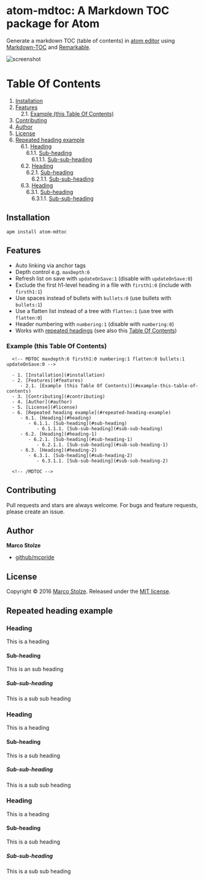 # atom-mdtoc: A Markdown TOC package for Atom

Generate a markdown TOC (table of contents) in [atom editor](https://atom.io/) using [Markdown-TOC](https://github.com/jonschlinkert/markdown-toc) and [Remarkable](https://github.com/jonschlinkert/remarkable).

![screenshot](https://raw.githubusercontent.com/mcpride/atom-mdtoc/master/screenshot.gif)

# Table Of Contents

<!-- MDTOC maxdepth:6 firsth1:0 numbering:1 flatten:0 bullets:0 updateOnSave:0 -->

1. [Installation](#installation)   
2. [Features](#features)   
&emsp;2.1. [Example (this Table Of Contents)](#example-this-table-of-contents)   
3. [Contributing](#contributing)   
4. [Author](#author)   
5. [License](#license)   
6. [Repeated heading example](#repeated-heading-example)   
&emsp;6.1. [Heading](#heading)   
&emsp;&emsp;6.1.1. [Sub-heading](#sub-heading)   
&emsp;&emsp;&emsp;6.1.1.1. [Sub-sub-heading](#sub-sub-heading)   
&emsp;6.2. [Heading](#heading-1)   
&emsp;&emsp;6.2.1. [Sub-heading](#sub-heading-1)   
&emsp;&emsp;&emsp;6.2.1.1. [Sub-sub-heading](#sub-sub-heading-1)   
&emsp;6.3. [Heading](#heading-2)   
&emsp;&emsp;6.3.1. [Sub-heading](#sub-heading-2)   
&emsp;&emsp;&emsp;6.3.1.1. [Sub-sub-heading](#sub-sub-heading-2)   

<!-- /MDTOC -->

## Installation

```
apm install atom-mdtoc
```

## Features

* Auto linking via anchor tags
* Depth control e.g. `maxDepth:6`
* Refresh list on save with `updateOnSave:1` (disable with `updateOnSave:0`)
* Exclude the first h1-level heading in a file with `firsth1:0` (include with `firsth1:1`)
* Use spaces instead of bullets with `bullets:0` (use bullets with `bullets:1`)
* Use a flatten list instead of a tree  with `flatten:1` (use tree with `flatten:0`)
* Header numbering with `numbering:1` (disable with `numbering:0`)
* Works with [repeated headings](#repeated-heading-example) (see also this [Table Of Contents](#table-of-contents))

### Example (this Table Of Contents)

```
  <!-- MDTOC maxdepth:6 firsth1:0 numbering:1 flatten:0 bullets:1 updateOnSave:0 -->

  - 1. [Installation](#installation)   
  - 2. [Features](#features)   
     - 2.1. [Example (this Table Of Contents)](#example-this-table-of-contents)   
  - 3. [Contributing](#contributing)   
  - 4. [Author](#author)   
  - 5. [License](#license)   
  - 6. [Repeated heading example](#repeated-heading-example)   
     - 6.1. [Heading](#heading)   
        - 6.1.1. [Sub-heading](#sub-heading)   
           - 6.1.1.1. [Sub-sub-heading](#sub-sub-heading)   
     - 6.2. [Heading](#heading-1)   
        - 6.2.1. [Sub-heading](#sub-heading-1)   
           - 6.2.1.1. [Sub-sub-heading](#sub-sub-heading-1)   
     - 6.3. [Heading](#heading-2)   
        - 6.3.1. [Sub-heading](#sub-heading-2)   
           - 6.3.1.1. [Sub-sub-heading](#sub-sub-heading-2)   

  <!-- /MDTOC -->
```

## Contributing

Pull requests and stars are always welcome. For bugs and feature requests, please create an issue.

## Author

**Marco Stolze**

* [github/mcpride](https://github.com/mcpride)

## License

Copyright © 2016 [Marco Stolze](https://github.com/mcpride). Released under the [MIT license](LICENSE.md).

## Repeated heading example

### Heading

This is a heading

#### Sub-heading

This is an sub heading

##### Sub-sub-heading

This is a sub sub heading

### Heading

This is a heading

#### Sub-heading

This is a sub heading

##### Sub-sub-heading

This is a sub sub heading

### Heading

This is a heading

#### Sub-heading

This is a sub heading

##### Sub-sub-heading

This is a sub sub heading

